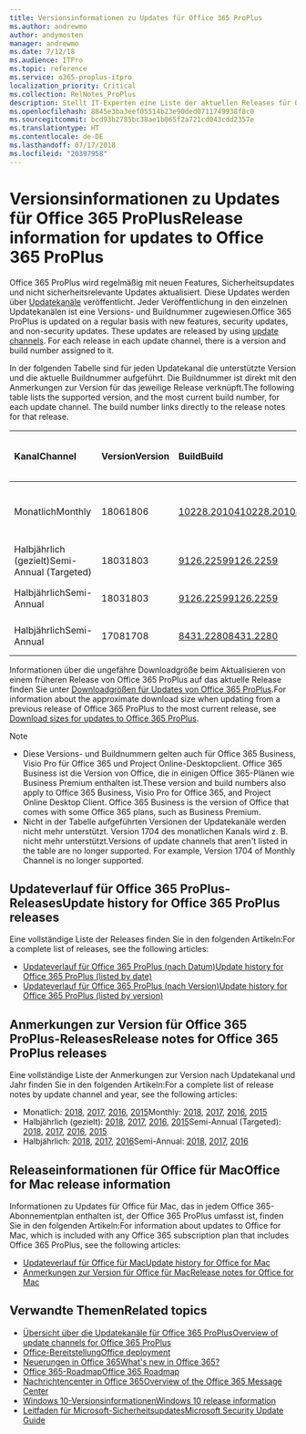 ```yaml
---
title: Versionsinformationen zu Updates für Office 365 ProPlus
ms.author: andrewmo
author: andymosten
manager: andrewmo
ms.date: 7/12/18
ms.audience: ITPro
ms.topic: reference
ms.service: o365-proplus-itpro
localization_priority: Critical
ms.collection: RelNotes_ProPlus
description: Stellt IT-Experten eine Liste der aktuellen Releases für Office 365 ProPlus für jeden Updatekanal sowie Links zu Anmerkungen zur Version und zum Updateverlauf zur Verfügung.
ms.openlocfilehash: 8845e3ba3eef05514b23e90ded0711749938f8c0
ms.sourcegitcommit: bcd93b2785bc38ae1b065f2a721cd043cdd2357e
ms.translationtype: HT
ms.contentlocale: de-DE
ms.lasthandoff: 07/17/2018
ms.locfileid: "20397958"
---
```

# <a name="release-information-for-updates-to-office-365-proplus"></a><span data-ttu-id="c26cc-103">Versionsinformationen zu Updates für Office 365 ProPlus</span><span class="sxs-lookup"><span data-stu-id="c26cc-103">Release information for updates to Office 365 ProPlus</span></span>

<span data-ttu-id="c26cc-p101">Office 365 ProPlus wird regelmäßig mit neuen Features, Sicherheitsupdates und nicht sicherheitsrelevante Updates aktualisiert. Diese Updates werden über [Updatekanäle](https://docs.microsoft.com/deployoffice/overview-of-update-channels-for-office-365-proplus) veröffentlicht. Jeder Veröffentlichung in den einzelnen Updatekanälen ist eine Versions- und Buildnummer zugewiesen.</span><span class="sxs-lookup"><span data-stu-id="c26cc-p101">Office 365 ProPlus is updated on a regular basis with new features, security updates, and non-security updates. These updates are released by using [update channels](https://docs.microsoft.com/deployoffice/overview-of-update-channels-for-office-365-proplus). For each release in each update channel, there is a version and build number assigned to it.</span></span> 

<span data-ttu-id="c26cc-p102">In der folgenden Tabelle sind für jeden Updatekanal die unterstützte Version und die aktuelle Buildnummer aufgeführt. Die Buildnummer ist direkt mit den Anmerkungen zur Version für das jeweilige Release verknüpft.</span><span class="sxs-lookup"><span data-stu-id="c26cc-p102">The following table lists the supported version, and the most current build number, for each update channel. The build number links directly to the release notes for that release.</span></span> 

  
|<span data-ttu-id="c26cc-109">**Kanal**</span><span class="sxs-lookup"><span data-stu-id="c26cc-109">**Channel**</span></span>|<span data-ttu-id="c26cc-110">**Version**</span><span class="sxs-lookup"><span data-stu-id="c26cc-110">**Version**</span></span>|<span data-ttu-id="c26cc-111">**Build**</span><span class="sxs-lookup"><span data-stu-id="c26cc-111">**Build**</span></span>|<span data-ttu-id="c26cc-112">**Veröffentlichungsdatum**</span><span class="sxs-lookup"><span data-stu-id="c26cc-112">**Release date**</span></span>|<span data-ttu-id="c26cc-113">**Aktuelle Version bis**</span><span class="sxs-lookup"><span data-stu-id="c26cc-113">**Current version until**</span></span>|
|:-----|:-----|:-----|:-----|:-----|
|<span data-ttu-id="c26cc-114">Monatlich</span><span class="sxs-lookup"><span data-stu-id="c26cc-114">Monthly</span></span>  <br/> |<span data-ttu-id="c26cc-115">1806</span><span class="sxs-lookup"><span data-stu-id="c26cc-115">1806</span></span>  <br/> |[<span data-ttu-id="c26cc-116">10228.20104</span><span class="sxs-lookup"><span data-stu-id="c26cc-116">10228.20104</span></span>](monthly-channel-2018.md#version-1806-july-10)  <br/> | <span data-ttu-id="c26cc-117">10. Juli 2018</span><span class="sxs-lookup"><span data-stu-id="c26cc-117">July 10, 2018</span></span>  <br/> |<span data-ttu-id="c26cc-118">Veröffentlichung von Version 1807</span><span class="sxs-lookup"><span data-stu-id="c26cc-118">Version 1807 is released</span></span> <br/>|
|<span data-ttu-id="c26cc-119">Halbjährlich (gezielt)</span><span class="sxs-lookup"><span data-stu-id="c26cc-119">Semi-Annual (Targeted)</span></span>  <br/> |<span data-ttu-id="c26cc-120">1803</span><span class="sxs-lookup"><span data-stu-id="c26cc-120">1803</span></span>  <br/> |[<span data-ttu-id="c26cc-121">9126.2259</span><span class="sxs-lookup"><span data-stu-id="c26cc-121">9126.2259</span></span>](semi-annual-channel-targeted-2018.md#version-1803-july-10)  <br/> | <span data-ttu-id="c26cc-122">10. Juli 2018</span><span class="sxs-lookup"><span data-stu-id="c26cc-122">July 10, 2018</span></span>  <br/> |<span data-ttu-id="c26cc-123">11. September 2018</span><span class="sxs-lookup"><span data-stu-id="c26cc-123">September 11, 2018</span></span> <br/>|
|<span data-ttu-id="c26cc-124">Halbjährlich</span><span class="sxs-lookup"><span data-stu-id="c26cc-124">Semi-Annual</span></span> <br/> |<span data-ttu-id="c26cc-125">1803</span><span class="sxs-lookup"><span data-stu-id="c26cc-125">1803</span></span>  <br/> | [<span data-ttu-id="c26cc-126">9126.2259</span><span class="sxs-lookup"><span data-stu-id="c26cc-126">9126.2259</span></span>](semi-annual-channel-2018.md#version-1803-july-10) <br/> |<span data-ttu-id="c26cc-127">10. Juli 2018</span><span class="sxs-lookup"><span data-stu-id="c26cc-127">July 10, 2018</span></span>  <br/> |<span data-ttu-id="c26cc-128">8. Januar 2019</span><span class="sxs-lookup"><span data-stu-id="c26cc-128">January 8, 2019</span></span> <br/>|
|<span data-ttu-id="c26cc-129">Halbjährlich</span><span class="sxs-lookup"><span data-stu-id="c26cc-129">Semi-Annual</span></span> <br/> |<span data-ttu-id="c26cc-130">1708</span><span class="sxs-lookup"><span data-stu-id="c26cc-130">1708</span></span>  <br/> |[<span data-ttu-id="c26cc-131">8431.2280</span><span class="sxs-lookup"><span data-stu-id="c26cc-131">8431.2280</span></span>](semi-annual-channel-2018.md#version-1708-july-10)  <br/> | <span data-ttu-id="c26cc-132">10. Juli 2018</span><span class="sxs-lookup"><span data-stu-id="c26cc-132">July 10, 2018</span></span>  <br/> |<span data-ttu-id="c26cc-133">12. März 2019</span><span class="sxs-lookup"><span data-stu-id="c26cc-133">March 12, 2019</span></span> <br/>|

<span data-ttu-id="c26cc-134">Informationen über die ungefähre Downloadgröße beim Aktualisieren von einem früheren Release von Office 365 ProPlus auf das aktuelle Release finden Sie unter [Downloadgrößen für Updates von Office 365 ProPlus](download-sizes-office365-proplus-updates.md).</span><span class="sxs-lookup"><span data-stu-id="c26cc-134">For information about the approximate download size when updating from a previous release of Office 365 ProPlus to the most current release, see [Download sizes for updates to Office 365 ProPlus](download-sizes-office365-proplus-updates.md).</span></span>

> [!NOTE]
> - <span data-ttu-id="c26cc-p103">Diese Versions- und Buildnummern gelten auch für Office 365 Business, Visio Pro für Office 365 und Project Online-Desktopclient. Office 365 Business ist die Version von Office, die in einigen Office 365-Plänen wie Business Premium enthalten ist.</span><span class="sxs-lookup"><span data-stu-id="c26cc-p103">These version and build numbers also apply to Office 365 Business, Visio Pro for Office 365, and Project Online Desktop Client. Office 365 Business is the version of Office that comes with some Office 365 plans, such as Business Premium.</span></span>
> - <span data-ttu-id="c26cc-p104">Nicht in der Tabelle aufgeführten Versionen der Updatekanäle werden nicht mehr unterstützt. Version 1704 des monatlichen Kanals wird z. B. nicht mehr unterstützt.</span><span class="sxs-lookup"><span data-stu-id="c26cc-p104">Versions of update channels that aren't listed in the table are no longer supported. For example, Version 1704 of Monthly Channel is no longer supported.</span></span> 


## <a name="update-history-for-office-365-proplus-releases"></a><span data-ttu-id="c26cc-139">Updateverlauf für Office 365 ProPlus-Releases</span><span class="sxs-lookup"><span data-stu-id="c26cc-139">Update history for Office 365 ProPlus releases</span></span>

<span data-ttu-id="c26cc-140">Eine vollständige Liste der Releases finden Sie in den folgenden Artikeln:</span><span class="sxs-lookup"><span data-stu-id="c26cc-140">For a complete list of releases, see the following articles:</span></span>
 - [<span data-ttu-id="c26cc-141">Updateverlauf für Office 365 ProPlus (nach Datum)</span><span class="sxs-lookup"><span data-stu-id="c26cc-141">Update history for Office 365 ProPlus (listed by date)</span></span>](update-history-office365-proplus-by-date.md)
 - [<span data-ttu-id="c26cc-142">Updateverlauf für Office 365 ProPlus (nach Version)</span><span class="sxs-lookup"><span data-stu-id="c26cc-142">Update history for Office 365 ProPlus (listed by version)</span></span>](update-history-office365-proplus-by-version.md)

## <a name="release-notes-for-office-365-proplus-releases"></a><span data-ttu-id="c26cc-143">Anmerkungen zur Version für Office 365 ProPlus-Releases</span><span class="sxs-lookup"><span data-stu-id="c26cc-143">Release notes for Office 365 ProPlus releases</span></span>

<span data-ttu-id="c26cc-144">Eine vollständige Liste der Anmerkungen zur Version nach Updatekanal und Jahr finden Sie in den folgenden Artikeln:</span><span class="sxs-lookup"><span data-stu-id="c26cc-144">For a complete list of release notes by update channel and year, see the following articles:</span></span>
 - <span data-ttu-id="c26cc-145">Monatlich: [2018](monthly-channel-2018.md), [2017](monthly-channel-2017.md), [2016](monthly-channel-2016.md), [2015](monthly-channel-2015.md)</span><span class="sxs-lookup"><span data-stu-id="c26cc-145">Monthly: [2018](monthly-channel-2018.md), [2017](monthly-channel-2017.md), [2016](monthly-channel-2016.md), [2015](monthly-channel-2015.md)</span></span>
 - <span data-ttu-id="c26cc-146">Halbjährlich (gezielt): [2018](semi-annual-channel-targeted-2018.md), [2017](semi-annual-channel-targeted-2017.md), [2016](semi-annual-channel-targeted-2016.md), [2015](semi-annual-channel-targeted-2015.md)</span><span class="sxs-lookup"><span data-stu-id="c26cc-146">Semi-Annual (Targeted): [2018](semi-annual-channel-targeted-2018.md), [2017](semi-annual-channel-targeted-2017.md), [2016](semi-annual-channel-targeted-2016.md), [2015](semi-annual-channel-targeted-2015.md)</span></span>
 - <span data-ttu-id="c26cc-147">Halbjährlich: [2018](semi-annual-channel-2018.md), [2017](semi-annual-channel-2017.md), [2016](semi-annual-channel-2016.md)</span><span class="sxs-lookup"><span data-stu-id="c26cc-147">Semi-Annual: [2018](semi-annual-channel-2018.md), [2017](semi-annual-channel-2017.md), [2016](semi-annual-channel-2016.md)</span></span>

## <a name="office-for-mac-release-information"></a><span data-ttu-id="c26cc-148">Releaseinformationen für Office für Mac</span><span class="sxs-lookup"><span data-stu-id="c26cc-148">Office for Mac release information</span></span>

<span data-ttu-id="c26cc-149">Informationen zu Updates für Office für Mac, das in jedem Office 365-Abonnementplan enthalten ist, der Office 365 ProPlus umfasst ist, finden Sie in den folgenden Artikeln:</span><span class="sxs-lookup"><span data-stu-id="c26cc-149">For information about updates to Office for Mac, which is included with any Office 365 subscription plan that includes Office 365 ProPlus, see the following articles:</span></span>
 - [<span data-ttu-id="c26cc-150">Updateverlauf für Office für Mac</span><span class="sxs-lookup"><span data-stu-id="c26cc-150">Update history for Office for Mac</span></span>](update-history-office-for-mac.md)
 - [<span data-ttu-id="c26cc-151">Anmerkungen zur Version für Office für Mac</span><span class="sxs-lookup"><span data-stu-id="c26cc-151">Release notes for Office for Mac</span></span>](release-notes-office-for-mac.md)


## <a name="related-topics"></a><span data-ttu-id="c26cc-152">Verwandte Themen</span><span class="sxs-lookup"><span data-stu-id="c26cc-152">Related topics</span></span>

- [<span data-ttu-id="c26cc-153">Übersicht über die Updatekanäle für Office 365 ProPlus</span><span class="sxs-lookup"><span data-stu-id="c26cc-153">Overview of update channels for Office 365 ProPlus</span></span>](https://docs.microsoft.com/deployoffice/overview-of-update-channels-for-office-365-proplus)
- [<span data-ttu-id="c26cc-154">Office-Bereitstellung</span><span class="sxs-lookup"><span data-stu-id="c26cc-154">Office deployment</span></span>](https://docs.microsoft.com/deployoffice/)
- [<span data-ttu-id="c26cc-155">Neuerungen in Office 365</span><span class="sxs-lookup"><span data-stu-id="c26cc-155">What's new in Office 365?</span></span>](https://support.office.com/article/95c8d81d-08ba-42c1-914f-bca4603e1426)
- [<span data-ttu-id="c26cc-156">Office 365-Roadmap</span><span class="sxs-lookup"><span data-stu-id="c26cc-156">Office 365 Roadmap</span></span>](https://products.office.com/business/office-365-roadmap)
- [<span data-ttu-id="c26cc-157">Nachrichtencenter in Office 365</span><span class="sxs-lookup"><span data-stu-id="c26cc-157">Overview of the Office 365 Message Center</span></span>](https://support.office.com/article/38fb3333-bfcc-4340-a37b-deda509c2093)
- [<span data-ttu-id="c26cc-158">Windows 10-Versionsinformationen</span><span class="sxs-lookup"><span data-stu-id="c26cc-158">Windows 10 release information</span></span>](https://www.microsoft.com/itpro/windows-10/release-information)
- [<span data-ttu-id="c26cc-159">Leitfaden für Microsoft-Sicherheitsupdates</span><span class="sxs-lookup"><span data-stu-id="c26cc-159">Microsoft Security Update Guide</span></span>](https://portal.msrc.microsoft.com/)